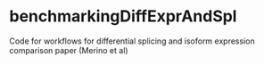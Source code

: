 # benchmarkingDiffExprAndSpl
Code for workflows for differential splicing and isoform expression comparison  paper (Merino et al)
